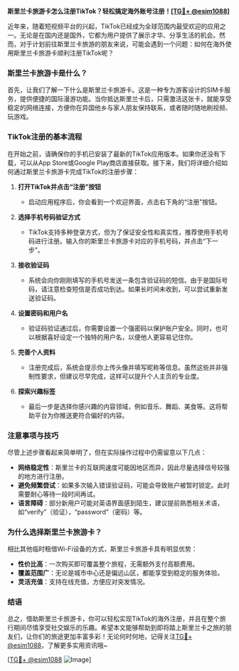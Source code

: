 **斯里兰卡旅游卡怎么注册TikTok？轻松搞定海外账号注册！[[TG💪+ @esim1088](https://t.me/s/esim1088)]**

近年来，随着短视频平台的兴起，TikTok已经成为全球范围内最受欢迎的应用之一。无论是在国内还是国外，它都为用户提供了展示才华、分享生活的机会。然而，对于计划前往斯里兰卡旅游的朋友来说，可能会遇到一个问题：如何在海外使用斯里兰卡旅游卡顺利注册TikTok呢？

### 斯里兰卡旅游卡是什么？

首先，让我们了解一下什么是斯里兰卡旅游卡。这是一种专为游客设计的SIM卡服务，提供便捷的国际漫游功能。当你抵达斯里兰卡后，只需激活这张卡，就能享受稳定的网络连接，方便你在异国他乡与家人朋友保持联系，或者随时随地刷视频、玩游戏。

### TikTok注册的基本流程

在开始之前，请确保你的手机已安装了最新的TikTok应用版本。如果你还没有下载，可以从App Store或Google Play商店直接获取。接下来，我们将详细介绍如何通过斯里兰卡旅游卡完成TikTok的注册步骤：

1. **打开TikTok并点击“注册”按钮**
   - 启动应用程序后，你会看到一个欢迎界面，点击右下角的“注册”按钮。
   
2. **选择手机号码验证方式**
   - TikTok支持多种登录方式，但为了保证安全性和真实性，推荐使用手机号码进行注册。输入你的斯里兰卡旅游卡对应的手机号码，并点击“下一步”。

3. **接收验证码**
   - 系统会向你刚刚填写的手机号发送一条包含验证码的短信。由于是国际号码，请注意检查短信是否成功到达。如果长时间未收到，可以尝试重新发送验证码。

4. **设置密码和用户名**
   - 验证码验证通过后，你需要设置一个强密码以保护账户安全。同时，也可以根据喜好设定一个独特的用户名，以便他人更容易记住你。

5. **完善个人资料**
   - 注册完成后，系统会提示你上传头像并填写昵称等信息。虽然这些并非强制性要求，但建议尽早完成，这样可以提升个人主页的专业度。

6. **探索兴趣标签**
   - 最后一步是选择你感兴趣的内容领域，例如音乐、舞蹈、美食等。这将帮助平台为你推送更符合偏好的内容。

### 注意事项与技巧

尽管上述步骤看起来简单明了，但在实际操作过程中仍需留意以下几点：

- **网络稳定性**：斯里兰卡的互联网速度可能因地区而异，因此尽量选择信号较强的地方进行注册。
- **避免频繁尝试**：如果多次输入错误验证码，可能会导致账户被暂时锁定。此时需要耐心等待一段时间再试。
- **语言障碍**：部分新用户可能对英语界面感到陌生，建议提前熟悉相关术语，如“verify”（验证），“password”（密码）等。

### 为什么选择斯里兰卡旅游卡？

相比其他临时租借Wi-Fi设备的方式，斯里兰卡旅游卡具有明显优势：

- **性价比高**：一次购买即可覆盖整个旅程，无需额外支付高额费用。
- **覆盖范围广**：无论是城市中心还是偏远山区，都能享受到稳定的服务体验。
- **灵活充值**：支持在线充值，方便应对突发情况。

### 结语

总之，借助斯里兰卡旅游卡，你可以轻松实现TikTok的海外注册，并且在整个旅行期间尽情享受社交娱乐的乐趣。希望本文能够帮助到即将踏上斯里兰卡之旅的朋友们，让你们的旅途更加丰富多彩！无论何时何地，记得关注[TG💪+ @esim1088](https://t.me/s/esim1088)，了解更多实用资讯哦~

[[TG💪+ @esim1088](https://t.me/s/esim1088) ![Image](https://i.postimg.cc/4NQfJmqS/Snipaste-2025-05-13-00-14-12.png)]